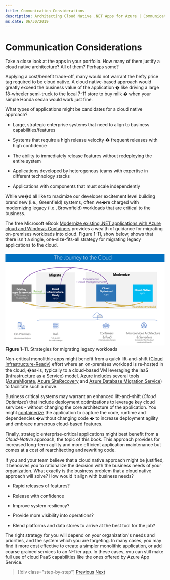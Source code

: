 ```yaml
---
title: Communication Considerations
description: Architecting Cloud Native .NET Apps for Azure | Communication Considerations
ms.date: 06/30/2019
---
```

# Communication Considerations

Take a close look at the apps in your portfolio. How many of them justify a cloud native architecture? All of them? Perhaps some?

Applying a cost/benefit trade-off, many would not warrant the hefty price tag required to be cloud native. A cloud native-based approach would greatly exceed the business value of the application � like driving a large 18-wheeler semi-truck to the local 7-11 store to buy milk � when your simple Honda sedan would work just fine.

What types of applications might be candidates for a cloud native approach?

- Large, strategic enterprise systems that need to align to business capabilities/features

- Systems that require a high release velocity � frequent releases with high confidence

- The ability to immediately release features without redeploying the entire system

- Applications developed by heterogenous teams with expertise in different technology stacks

- Applications with components that must scale independently

While we�d all like to maximize our developer excitement level building brand new (i.e., Greenfield) systems, often we�re charged with modernizing legacy (i.e., Brownfield) workloads that are critical to the business.

The free Microsoft eBook [Modernize existing .NET applications with Azure cloud and Windows Containers](https://dotnet.microsoft.com/download/thank-you/modernizing-existing-net-apps-ebook) provides a wealth of guidance for migrating on-premises workloads into cloud. Figure 1-11, show below, shows that there isn't a single, one-size-fits-all strategy for migrating legacy applications to the cloud.

![Strategies for migrating legacy workloads](media/strategies-for-migrating-legacy-workloads.png)
**Figure 1-11**. Strategies for migrating legacy workloads

Non-critical monolithic apps might benefit from a quick lift-and-shift ([Cloud Infrastructure-Ready](https://docs.microsoft.com/dotnet/standard/modernize-with-azure-and-containers/lift-and-shift-existing-apps-azure-iaas)) effort where an on-premises workload is re-hosted in the cloud, �as-is, typically to a cloud-based VM leveraging the IaaS (Infrastructure as a Service) model. Azure includes several tools ([AzureMigrate](https://aka.ms/azuremigrate), [Azure SiteRecovery](https://azure.microsoft.com/services/site-recovery/) and [Azure Database Migration Service](https://azure.microsoft.com/campaigns/database-migration/)) to facilitate such a move.

Business critical systems may warrant an enhanced lift-and-shift (*Cloud Optimized*) that include deployment optimizations to leverage key cloud services - without changing the core architecture of the application. You might [containerize](https://docs.microsoft.com/virtualization/windowscontainers/about/) the application to capture the code, runtime and dependencies �without changing code � to increase deployment agility and embrace numerous cloud-based features.

Finally, strategic enterprise-critical applications might best benefit from a *Cloud-Native* approach, the topic of this book. This approach provides for increased long-term agility and more efficient application maintenance but comes at a cost of rearchitecting and rewriting code.

If you and your team believe that a cloud native approach might be justified, it behooves you to rationalize the decision with the business needs of your organization. What exactly is the business problem that a cloud native approach will solve? How would it align with business needs?

- Rapid releases of features?

- Release with confidence

- Improve system resiliency?

- Provide more visibility into operations?

- Blend platforms and data stores to arrive at the best tool for the job?

The right strategy for you will depend on your organization's needs and priorities, and the system which you are targeting. In many cases, you may find it more cost effective to create a simpler monolithic application, or add coarse grained services to an N-Tier app. In these cases, you can still make full use of cloud PaaS capabilities like the ones offered by Azure App Service.

>[!div class="step-by-step"]
>[Previous](cloud-native-communication-patterns.md)
>[Next](front-end-communication.md)
